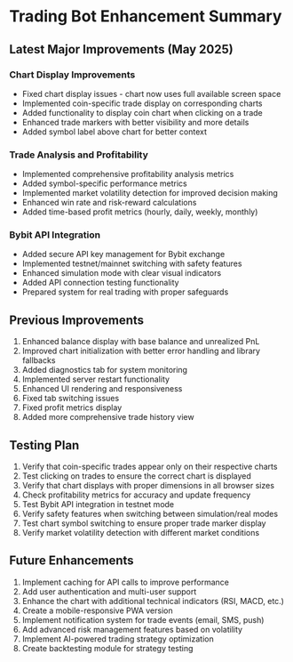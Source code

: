 # Trading Bot Enhancement Summary

## Latest Major Improvements (May 2025)

### Chart Display Improvements
- Fixed chart display issues - chart now uses full available screen space
- Implemented coin-specific trade display on corresponding charts
- Added functionality to display coin chart when clicking on a trade
- Enhanced trade markers with better visibility and more details
- Added symbol label above chart for better context

### Trade Analysis and Profitability
- Implemented comprehensive profitability analysis metrics
- Added symbol-specific performance metrics
- Implemented market volatility detection for improved decision making
- Enhanced win rate and risk-reward calculations
- Added time-based profit metrics (hourly, daily, weekly, monthly)

### Bybit API Integration
- Added secure API key management for Bybit exchange
- Implemented testnet/mainnet switching with safety features
- Enhanced simulation mode with clear visual indicators
- Added API connection testing functionality
- Prepared system for real trading with proper safeguards

## Previous Improvements

1. Enhanced balance display with base balance and unrealized PnL
2. Improved chart initialization with better error handling and library fallbacks
3. Added diagnostics tab for system monitoring
4. Implemented server restart functionality
5. Enhanced UI rendering and responsiveness
6. Fixed tab switching issues
7. Fixed profit metrics display
8. Added more comprehensive trade history view

## Testing Plan

1. Verify that coin-specific trades appear only on their respective charts
2. Test clicking on trades to ensure the correct chart is displayed
3. Verify that chart displays with proper dimensions in all browser sizes
4. Check profitability metrics for accuracy and update frequency
5. Test Bybit API integration in testnet mode
6. Verify safety features when switching between simulation/real modes
7. Test chart symbol switching to ensure proper trade marker display
8. Verify market volatility detection with different market conditions

## Future Enhancements

1. Implement caching for API calls to improve performance
2. Add user authentication and multi-user support
3. Enhance the chart with additional technical indicators (RSI, MACD, etc.)
4. Create a mobile-responsive PWA version
5. Implement notification system for trade events (email, SMS, push)
6. Add advanced risk management features based on volatility
7. Implement AI-powered trading strategy optimization
8. Create backtesting module for strategy testing

